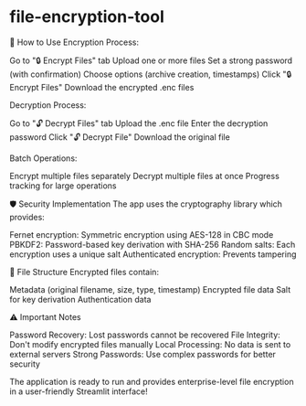 # file-encryption-tool

🔧 How to Use
Encryption Process:

Go to "🔒 Encrypt Files" tab
Upload one or more files
Set a strong password (with confirmation)
Choose options (archive creation, timestamps)
Click "🔒 Encrypt Files"
Download the encrypted .enc files

Decryption Process:

Go to "🔓 Decrypt Files" tab
Upload the .enc file
Enter the decryption password
Click "🔓 Decrypt File"
Download the original file

Batch Operations:

Encrypt multiple files separately
Decrypt multiple files at once
Progress tracking for large operations

🛡️ Security Implementation
The app uses the cryptography library which provides:

Fernet encryption: Symmetric encryption using AES-128 in CBC mode
PBKDF2: Password-based key derivation with SHA-256
Random salts: Each encryption uses a unique salt
Authenticated encryption: Prevents tampering

🔄 File Structure
Encrypted files contain:

Metadata (original filename, size, type, timestamp)
Encrypted file data
Salt for key derivation
Authentication data

⚠️ Important Notes

Password Recovery: Lost passwords cannot be recovered
File Integrity: Don't modify encrypted files manually
Local Processing: No data is sent to external servers
Strong Passwords: Use complex passwords for better security

The application is ready to run and provides enterprise-level file encryption in a user-friendly Streamlit interface!
